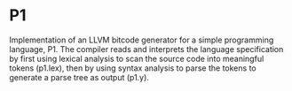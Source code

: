 # P1

Implementation of an LLVM bitcode generator for a simple programming language, P1. The compiler reads and interprets the language specification by first using lexical analysis to scan the source code into meaningful tokens (p1.lex), then by using syntax analysis to parse the tokens to generate a parse tree as output (p1.y).
